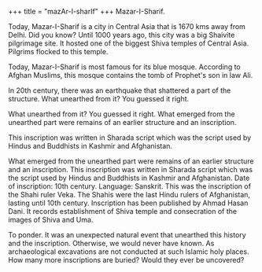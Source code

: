 +++
title = "mazAr-I-sharIf"
+++
Mazar-I-Sharif. 

Today, Mazar-I-Sharif is a city in Central Asia that is 1670 kms away from Delhi. Did you know? Until 1000 years ago, this city was a big Shaivite pilgrimage site. It hosted one of the biggest Shiva temples of Central Asia. Pilgrims flocked to this temple. 

Today, Mazar-I-Sharif is most famous for its blue mosque. According to Afghan Muslims, this mosque contains the tomb of Prophet's son in law Ali.

In 20th century, there was an earthquake that shattered a part of the structure. What unearthed from it? You guessed it right.

What unearthed from it? You guessed it right.
What emerged from the unearthed part were remains of an earlier structure and an inscription.

This inscription was written in Sharada script which was the script used by Hindus and Buddhists in Kashmir and Afghanistan.

What emerged from the unearthed part were remains of an earlier structure and an inscription. This inscription was written in Sharada script which was the script used by Hindus and Buddhists in Kashmir and Afghanistan. Date of inscription: 10th century. Language: Sanskrit. This was the inscription of the Shahi ruler Veka. The Shahis were the last Hindu rulers of Afghanistan, lasting until 10th century. Inscription has been published by Ahmad Hasan Dani. It records establishment of Shiva temple and consecration of the images of Shiva and Uma.

To ponder. It was an unexpected natural event that unearthed this history and the inscription. Otherwise, we would never have known. As archaeological excavations are not conducted at such Islamic holy places. How many more inscriptions are buried? Would they ever be uncovered?
